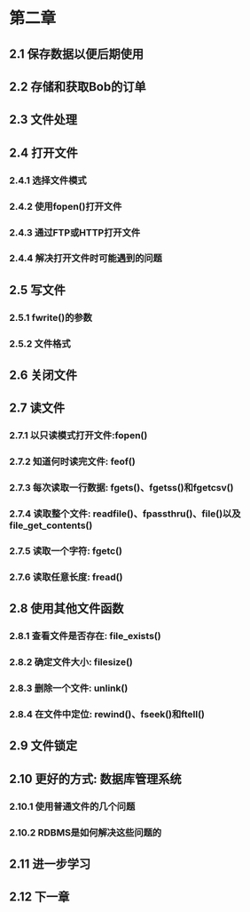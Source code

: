 # 第二章 
## 2.1 保存数据以便后期使用
## 2.2 存储和获取Bob的订单
## 2.3 文件处理
## 2.4 打开文件
### 2.4.1 选择文件模式
### 2.4.2 使用fopen()打开文件
### 2.4.3 通过FTP或HTTP打开文件
### 2.4.4 解决打开文件时可能遇到的问题
## 2.5 写文件
### 2.5.1 fwrite()的参数
### 2.5.2 文件格式
## 2.6 关闭文件
## 2.7 读文件
### 2.7.1 以只读模式打开文件:fopen()
### 2.7.2 知道何时读完文件: feof()
### 2.7.3 每次读取一行数据: fgets()、fgetss()和fgetcsv()
### 2.7.4 读取整个文件: readfile()、fpassthru()、file()以及file_get_contents()
### 2.7.5 读取一个字符: fgetc()
### 2.7.6 读取任意长度: fread()
## 2.8 使用其他文件函数
### 2.8.1 查看文件是否存在: file_exists()
### 2.8.2 确定文件大小: filesize()
### 2.8.3 删除一个文件: unlink()
### 2.8.4 在文件中定位: rewind()、fseek()和ftell()
## 2.9 文件锁定
## 2.10 更好的方式: 数据库管理系统
### 2.10.1 使用普通文件的几个问题
### 2.10.2 RDBMS是如何解决这些问题的
## 2.11 进一步学习
## 2.12 下一章
